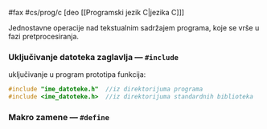 #fax #cs/prog/c [deo [[Programski jezik C|jezika C]]]
$\:$

Jednostavne operacije nad tekstualnim sadržajem programa, koje se vrše u fazi pretprocesiranja.

### Uključivanje datoteka zaglavlja — ```#include```

uključivanje u program prototipa funkcija:
```c
#include "ime_datoteke.h"  //iz direktorijuma programa
#include <ime_datoteke.h>  //iz direktorijuma standardnih biblioteka
```

### Makro zamene — ```#define```
